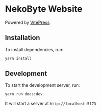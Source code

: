 # NekoByte Website

Powered by [VitePress](https://vitepress.dev/)

## Installation

To install dependencies, run:

```bash
yarn install
```

## Development

To start the development server, run:

```bash
yarn run docs:dev
```

It will start a server at `http://localhost:5173`
